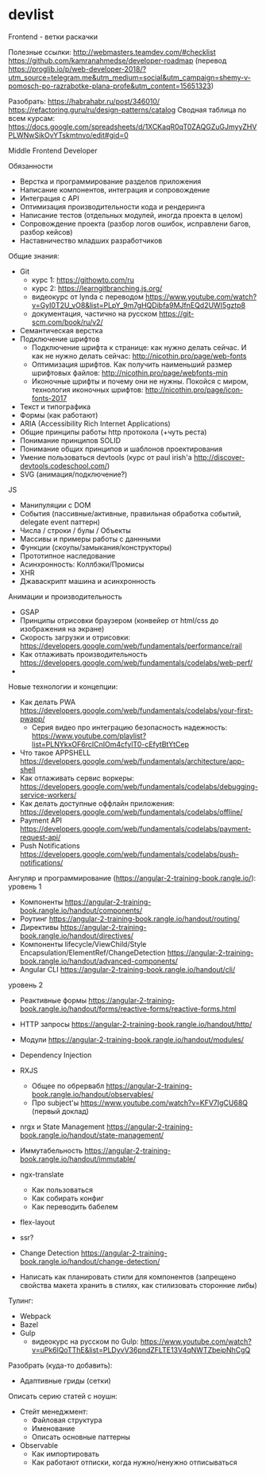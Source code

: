 # devlist

Frontend - ветки раскачки

Полезные ссылки:
http://webmasters.teamdev.com/#checklist
https://github.com/kamranahmedse/developer-roadmap (перевод https://proglib.io/p/web-developer-2018/?utm_source=telegram.me&utm_medium=social&utm_campaign=shemy-v-pomosch-po-razrabotke-plana-profe&utm_content=15651323)


Разобрать:
https://habrahabr.ru/post/346010/
https://refactoring.guru/ru/design-patterns/catalog
Сводная таблица по всем курсам: https://docs.google.com/spreadsheets/d/1XCKaqR0qT0ZAQGZuGJmyyZHVPLWNwSikOvYTskmtnvo/edit#gid=0


Middle Frontend Developer

Обязанности
- Верстка и программирование разделов приложения
- Написание компонентов, интеграция и сопровождение
- Интеграция с API
- Оптимизация производительности кода и рендеринга
- Написание тестов (отдельных модулей, иногда проекта в целом)
- Сопровождение проекта (разбор логов ошибок, исправлени багов, разбор кейсов)
- Наставничество младших разработчиков

Общие знания:
- Git 
    - курс 1: https://githowto.com/ru 
    - курс 2: https://learngitbranching.js.org/
    - видеокурс от lynda с переводом https://www.youtube.com/watch?v=GyI0T2U_vO8&list=PLpY_9m7gHQDibfa9MJfnEQd2UWI5gztp8
    - документация, частично на русском https://git-scm.com/book/ru/v2/
- Семантическая верстка
- Подключение шрифтов
    - Подключение шрифта к странице: как нужно делать сейчас. И как не нужно делать сейчас: http://nicothin.pro/page/web-fonts 
    - Оптимизация шрифтов. Как получить наименьший размер шрифтовых файлов: http://nicothin.pro/page/webfonts-min
    - Иконочные шрифты и почему они не нужны. Покойся с миром, технология иконочных шрифтов: http://nicothin.pro/page/icon-fonts-2017
- Текст и типографика
- Формы (как работают)
- ARIA (Accessibility Rich Internet Applications)
- Общие принципы работы http протокола (+чуть реста)
- Понимание принципов SOLID
- Понимание общих принципов и шаблонов проектирования
- Умение пользоваться devtools (курс от paul irish'a http://discover-devtools.codeschool.com/)
- SVG (анимация/подключение?)

JS
- Манипуляции с DOM
- События (пассивные/активные, правильная обработка событий, delegate event паттерн)
- Числа / строки / булы / Объекты
- Массивы и примеры работы с даннными 
- Функции (скоупы/замыкания/конструкторы)
- Прототипное наследование
- Асинхронность: Коллбэки/Промисы
- XHR
- Джаваскрипт машина и асинхронность 

Анимации и производительность
- GSAP
- Принципы отрисовки браузером (конвейер от html/css до изображения на экране)
- Скорость загрузки и отрисовки: https://developers.google.com/web/fundamentals/performance/rail
- Как отлаживать производительность https://developers.google.com/web/fundamentals/codelabs/web-perf/
- 


 Новые технологии и концепции:
- Как делать PWA https://developers.google.com/web/fundamentals/codelabs/your-first-pwapp/
    - Серия видео про интеграцию безопасность надежность: https://www.youtube.com/playlist?list=PLNYkxOF6rcICnIOm4cfylT0-cEfytBtYtСер
- Что такое APPSHELL https://developers.google.com/web/fundamentals/architecture/app-shell
- Как отлаживать сервис воркеры: https://developers.google.com/web/fundamentals/codelabs/debugging-service-workers/
- Как делать доступные оффлайн приложения: https://developers.google.com/web/fundamentals/codelabs/offline/
- Payment API https://developers.google.com/web/fundamentals/codelabs/payment-request-api/
- Push Notifications https://developers.google.com/web/fundamentals/codelabs/push-notifications/

Ангуляр и программирование (https://angular-2-training-book.rangle.io/):
уровень 1
- Компоненты https://angular-2-training-book.rangle.io/handout/components/
- Роутинг https://angular-2-training-book.rangle.io/handout/routing/
- Директивы https://angular-2-training-book.rangle.io/handout/directives/
- Компоненты lifecycle/ViewChild/Style Encapsulation/ElementRef/ChangeDetection https://angular-2-training-book.rangle.io/handout/advanced-components/
- Angular CLI https://angular-2-training-book.rangle.io/handout/cli/

уровень 2
- Реактивные формы https://angular-2-training-book.rangle.io/handout/forms/reactive-forms/reactive-forms.html
- HTTP запросы https://angular-2-training-book.rangle.io/handout/http/
- Модули https://angular-2-training-book.rangle.io/handout/modules/
- Dependency Injection
- RXJS
    - Общее по обрервабл https://angular-2-training-book.rangle.io/handout/observables/
    - Про subject'ы https://www.youtube.com/watch?v=KFV7IgCU68Q (первый доклад)
- nrgx и State Management https://angular-2-training-book.rangle.io/handout/state-management/

- Иммутабельность https://angular-2-training-book.rangle.io/handout/immutable/

- ngx-translate
    - Как пользоваться
    - Как собирать конфиг
    - Как переводить бабелем
- flex-layout
- ssr?
- Change Detection https://angular-2-training-book.rangle.io/handout/change-detection/
- Написать как планировать стили для компонентов (запрещено свойства макета хранить в стилях, как стилизовать сторонние либы)

Тулинг:
- Webpack
- Bazel
- Gulp
    - видеокурс на русском по Gulp: https://www.youtube.com/watch?v=uPk6lQoTThE&list=PLDyvV36pndZFLTE13V4qNWTZbeipNhCgQ

Разобрать (куда-то добавить):
- Адаптивные гриды (сетки)

Описать серию статей с ноушн:
- Стейт менеджмент:
    - Файловая структура
    - Именование
    - Описать основные паттерны
- Observable
    - Как импортировать
    - Как работают отписки, когда нужно/ненужно отписываться
